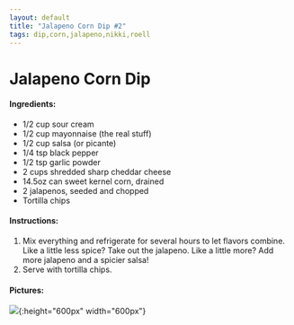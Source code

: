 ```yaml
---
layout: default
title: "Jalapeno Corn Dip #2"
tags: dip,corn,jalapeno,nikki,roell
---
```

# Jalapeno Corn Dip

#### Ingredients:
- 1/2 cup sour cream
- 1/2 cup mayonnaise (the real stuff)
- 1/2 cup salsa (or picante)
- 1/4 tsp black pepper
- 1/2 tsp garlic powder
- 2 cups shredded sharp cheddar cheese
- 14.5oz can sweet kernel corn, drained
- 2 jalapenos, seeded and chopped
- Tortilla chips

#### Instructions:
1. Mix everything and refrigerate for several hours to let flavors combine. Like a little less spice? Take out the jalapeno. Like a little more? Add more jalapeno and a spicier salsa!
2. Serve with tortilla chips.

#### Pictures:
![]({{site.github.url}}/AppetizerDips/Images/JalapenoCornDip2.jpg){:height="600px" width="600px"}
